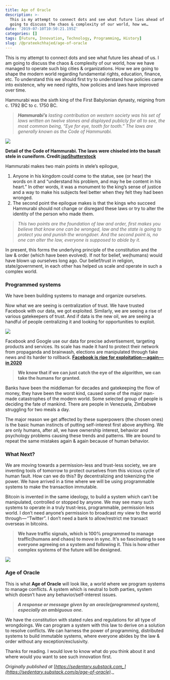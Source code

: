 ```yaml
---
title: Age of Oracle
description: >-
  This is my attempt to connect dots and see what future lies ahead of us. I am
  going to discuss the chaos & complexity of our world, how we…
date: '2019-07-10T10:50:21.195Z'
categories: []
tags: [Future, Innovation, Technology, Programming, History]
slug: /@prateekchhajed/age-of-oracle
---
```

This is my attempt to connect dots and see what future lies ahead of us. I am going to discuss the chaos & complexity of our world, how we have managed to operate such big cities & organizations. How we are going to shape the modern world regarding fundamental rights, education, finance, etc. To understand this we should first try to understand how policies came into existence, why we need rights, how policies and laws have improved over time.

Hammurabi was the sixth king of the First Babylonian dynasty, reigning from c. 1792 BC to c. 1750 BC.

> **_Hammurabi’s_** _lasting contribution on western society was his set of laws written on twelve stones and displayed publicly for all to see, the most common being, “Eye for eye, tooth for tooth.” The laws are generally known as the Code of Hammurabi._

![](https://cdn-images-1.medium.com/max/800/0*KDbVOQx57V8ardHL.jpeg)

**Detail of the Code of Hammurabi. The laws were chiseled into the basalt stele in cuneiform. Credit:**[**jsp**](http://www.shutterstock.com/gallery-8918p1.html)[**Shutterstock**](http://www.shutterstock.com/)

Hammurabi makes two main points in stele’s epilogue,

1.  Anyone in his kingdom could come to the statue, see (or hear) the words on it and “understand his problem, and may he be content in his heart.” In other words, it was a monument to the king’s sense of justice and a way to make his subjects feel better when they felt they had been wronged.
2.  The second point the epilogue makes is that the kings who succeed Hammurabi should not change or disregard these laws or try to alter the identity of the person who made them.

> _This two points are the foundation of law and order, first makes you believe that know one can be wronged, law and the state is going to protect you and punish the wrongdoer. And the second point is, no one can alter the law, everyone is supposed to abide by it._

In present, this forms the underlying principle of the constitution and the law & order (which have been evolved). If not for belief, we(humans) would have blown up ourselves long ago. Our belief/trust in religion, state/government, in each other has helped us scale and operate in such a complex world.

### Programmed systems

We have been building systems to manage and organize ourselves.

Now what we are seeing is centralization of trust. We have trusted Facebook with our data, we got exploited. Similarly, we are seeing a rise of various gatekeepers of trust. And if data is the new oil, we are seeing a handful of people centralizing it and looking for opportunities to exploit.

![](https://cdn-images-1.medium.com/max/800/0*vWVBlneyhW82UswT.png)

Facebook and Google use our data for precise advertisement, targeting products and services. Its scale has made it hard to protect their network from propaganda and brainwash, elections are manipulated through fake news and its harder to rollback. [**Facebook is ripe for exploitation — again — in 2020**](https://www.theguardian.com/commentisfree/2019/jul/09/facebook-is-ripe-for-exploitation-again-in-2020)

> **We know that if we can just catch the eye of the algorithm, we can take the humans for granted.**

Banks have been the middleman for decades and gatekeeping the flow of money, they have been the worst kind, caused some of the major man-made catastrophes of the modern world. Some selected group of people is deciding the fate of mankind. There are people in Venezuela, Zimbabwe struggling for two meals a day.

The major reason we get affected by these superpowers (the chosen ones) is the basic human instincts of putting self-interest first above anything. We are only humans, after all, we have ownership interest, behavior and psychology problems causing these trends and patterns. We are bound to repeat the same mistakes again & again because of human behavior.

### What Next?

We are moving towards a permission-less and trust-less society, we are inventing tools of tomorrow to protect ourselves from this vicious cycle of human fault. How can we do this? By decentralizing and tokenizing the power. We have arrived in a time where we will be using programmable systems to make the transaction immutable.

Bitcoin is invented in the same ideology, to build a system which can’t be manipulated, controlled or stopped by anyone. We may see many such systems to operate in a truly trust-less, programmable, permission less world. I don’t need anyone’s permission to broadcast my view to the world through — ‘’Twitter”. I don’t need a bank to allow/restrict me transact overseas in bitcoins.

> **We have traffic signals, which is 100% programmed to manage traffic(humans and chaos) to move in sync. It’s so fascinating to see everyone agreeing on a system and following it. This is how other complex systems of the future will be designed.**

![](https://cdn-images-1.medium.com/max/800/0*5bS_nMU9J2aXCmoA.jpeg)

### Age of Oracle

This is what **Age of Oracle** will look like, a world where we program systems to manage conflicts. A system which is neutral to both parties, system which doesn’t have any behavior/self-interest issues.

> **_A response or message given by an oracle(programmed system), especially an ambiguous one._**

We have the constitution with stated rules and regulations for all type of wrongdoings. We can program a system with this law to derive on a solution to resolve conflicts. We can harness the power of programming, distributed systems to build immutable systems, where everyone abides by the law & order without any exception/exclusivity.

Thanks for reading. I would love to know what do you think about it and where would you want to see such innovation first.

_Originally published at_ [_https://sedentary.substack.com_](https://sedentary.substack.com/p/age-of-oracle)_._
